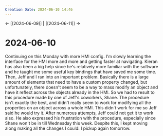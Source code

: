 ```yaml
---
Creation Date: 2024-06-10 14:46
---
```


<- [[2024-06-09]] | [[2024-06-11]]  ->

# 2024-06-10
Continuing on this Monday with more HMI config. I'm slowly learning the
interface for the HMI more and more and getting faster at navigating. Kieran has
also been a big help since he's relatively more familiar with the software and
he taught me some useful key bindings that have saved me some time. Then, Jeff
and I ran into an important problem. Basically there is a large amount of
elements that need to have a custom property changed, but unfortunately, there
doesn't seem to be a way to mass modify an object and have it reflect across the
objects already in the HMI. So we had to result to this procedure made by one of
Jeff's coworkers, Shane. The procedure isn't exactly the best, and didn't really
seem to work for modifying all the properties on an object across a whole HMI.
This didn't work for me so Jeff said he would try it. After numerous attempts,
Jeff could not get it to work also. He also expressed his frustration with the
procedure, especially since Shane won't be in till Wednesday this week. Despite
this, I kept moving along making all the changes I could. I pickup again
tomorrow.